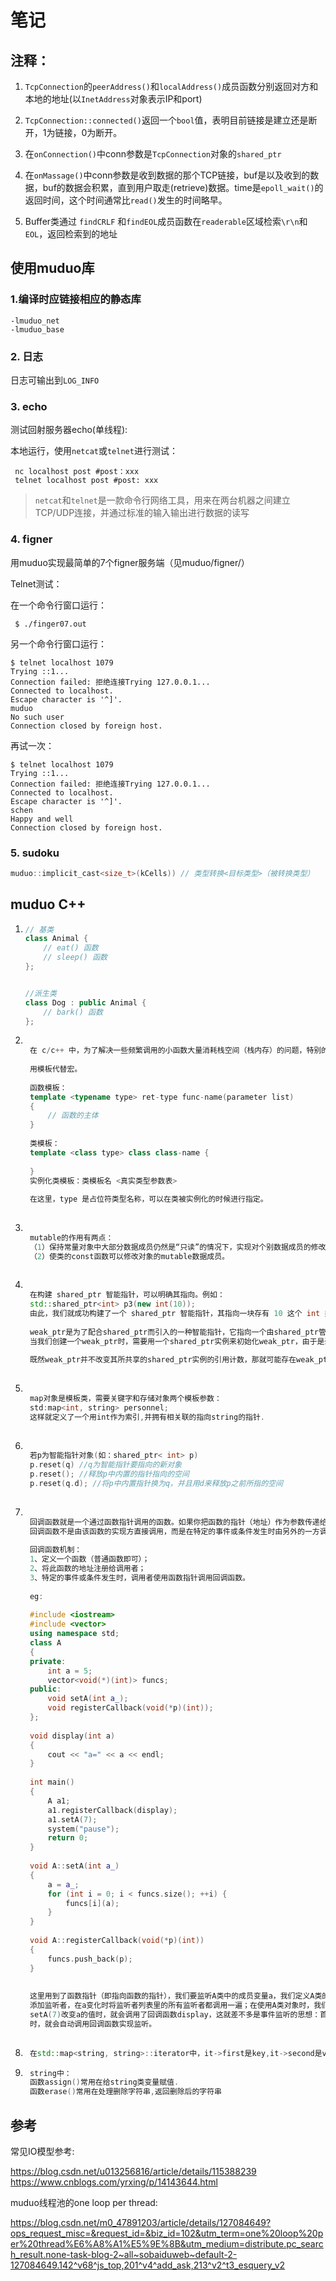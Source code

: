 # 笔记

##  注释：

1. `TcpConnection`的`peerAddress()`和`localAddress()`成员函数分别返回对方和本地的地址(以`InetAddress`对象表示IP和port)

2. `TcpConnection::connected()`返回一个`bool`值，表明目前链接是建立还是断开，1为链接，0为断开。

3. 在`onConnection()`中conn参数是`TcpConnection`对象的`shared_ptr`

4. 在`onMassage()`中conn参数是收到数据的那个TCP链接，buf是以及收到的数据，buf的数据会积累，直到用户取走(retrieve)数据。time是`epoll_wait()`的返回时间，这个时间通常比`read()`发生的时间略早。

5. Buffer类通过 `findCRLF` 和`findEOL`成员函数在`readerable`区域检索`\r\n`和`EOL`，返回检索到的地址


## 使用muduo库

### 	1.编译时应链接相应的静态库

```shell
-lmuduo_net
-lmuduo_base
```

###     2. 日志

日志可输出到`LOG_INFO`

### 	3. echo

测试回射服务器echo(单线程):

本地运行，使用`netcat`或`telnet`进行测试：

   ```shell
    nc localhost post #post：xxx
    telnet localhost post #post: xxx
   ```

> `netcat`和`telnet`是一款命令行网络工具，用来在两台机器之间建立TCP/UDP连接，并通过标准的输入输出进行数据的读写

###	4. figner

用muduo实现最简单的7个figner服务端（见muduo/figner/）

Telnet测试：

在一个命令行窗口运行：


```shell
 $ ./finger07.out
```
另一个命令行窗口运行：

```shell
$ telnet localhost 1079
Trying ::1...
Connection failed: 拒绝连接Trying 127.0.0.1...
Connected to localhost.
Escape character is '^]'.
muduo
No such user
Connection closed by foreign host.
```

再试一次：

```shell
$ telnet localhost 1079
Trying ::1...
Connection failed: 拒绝连接Trying 127.0.0.1...
Connected to localhost.
Escape character is '^]'.
schen
Happy and well
Connection closed by foreign host.
```



### 5. sudoku

```c++
muduo::implicit_cast<size_t>(kCells)) // 类型转换<目标类型>（被转换类型）
```



## muduo C++

1. ```c++
   // 基类
   class Animal {
       // eat() 函数
       // sleep() 函数
   };
   
   
   //派生类
   class Dog : public Animal {
       // bark() 函数
   };
   ```

2. ```c++
    
    在 c/c++ 中，为了解决一些频繁调用的小函数大量消耗栈空间（栈内存）的问题，特别的引入了 inline 修饰符，表示为内联函数。
    
    用模板代替宏。
    
    函数模板：
    template <typename type> ret-type func-name(parameter list)
    {
        // 函数的主体
    }   
    
    类模板：
    template <class type> class class-name {
    
    }
    实例化类模板：类模板名 <真实类型参数表>
    
    在这里，type 是占位符类型名称，可以在类被实例化的时候进行指定。
    
    ```

3. ```c++
    
    mutable的作用有两点：
    （1）保持常量对象中大部分数据成员仍然是“只读”的情况下，实现对个别数据成员的修改；
    （2）使类的const函数可以修改对象的mutable数据成员。
    
    ```

4. ```c++
     
    在构建 shared_ptr 智能指针，可以明确其指向。例如：
    std::shared_ptr<int> p3(new int(10));
    由此，我们就成功构建了一个 shared_ptr 智能指针，其指向一块存有 10 这个 int 类型数据的堆内存空间。
    
    weak_ptr是为了配合shared_ptr而引入的一种智能指针，它指向一个由shared_ptr管理的对象而不影响所指对象的生命周期，也就是将一个weak_ptr绑定到一个shared_ptr不会改变shared_ptr的引用计数。不论是否有weak_ptr指向，一旦最后一个指向对象的shared_ptr被销毁，对象就会被释放。
    当我们创建一个weak_ptr时，需要用一个shared_ptr实例来初始化weak_ptr，由于是弱共享，weak_ptr的创建并不会影响shared_ptr的引用计数值。
    
    既然weak_ptr并不改变其所共享的shared_ptr实例的引用计数，那就可能存在weak_ptr指向的对象被释放掉这种情况。这时，我们就不能使用weak_ptr直接访问对象。那么我们如何判断weak_ptr指向对象是否存在呢？C++中提供了lock函数来实现该功能。如果对象存在，lock()函数返回一个指向共享对象的shared_ptr，否则返回一个空shared_ptr。
    
    ```

5. ```c++
    
    map对象是模板类，需要关键字和存储对象两个模板参数：
    std:map<int, string> personnel;
    这样就定义了一个用int作为索引,并拥有相关联的指向string的指针.
    
    ```

6. ```c++
    
    若p为智能指针对象(如：shared_ptr< int> p)
    p.reset(q) //q为智能指针要指向的新对象
    p.reset(); //释放p中内置的指针指向的空间
    p.reset(q.d); //将p中内置指针换为q，并且用d来释放p之前所指的空间
    
    ```

7. ```c++
     
    回调函数就是一个通过函数指针调用的函数。如果你把函数的指针（地址）作为参数传递给另一个函数，当这个指针被用来调用其所指向的函数时，我们就说这是回调函数。
    回调函数不是由该函数的实现方直接调用，而是在特定的事件或条件发生时由另外的一方调用的，用于对该事件或条件进行响应。 
    
    回调函数机制： 
    1、定义一个函数（普通函数即可）； 
    2、将此函数的地址注册给调用者； 
    3、特定的事件或条件发生时，调用者使用函数指针调用回调函数。 
    
    eg:
    
    #include <iostream>
    #include <vector>
    using namespace std;
    class A 
    {
    private:
        int a = 5;
        vector<void(*)(int)> funcs;
    public:
        void setA(int a_);
        void registerCallback(void(*p)(int));
    };
    
    void display(int a) 
    {
        cout << "a=" << a << endl;
    }
    
    int main()
    {
        A a1;
        a1.registerCallback(display);
        a1.setA(7);
        system("pause");
        return 0;
    }
    
    void A::setA(int a_)
    {
        a = a_;
        for (int i = 0; i < funcs.size(); ++i) {
            funcs[i](a);
        }
    }
    
    void A::registerCallback(void(*p)(int))
    {
        funcs.push_back(p);
    }
    
    
    这里用到了函数指针（即指向函数的指针），我们要监听A类中的成员变量a，我们定义A类的时候就增加一个将来要监听a变量的函数指针列表，并增加一个registerCallback函数用于将来
    添加监听者，在a变化时将监听者列表里的所有监听者都调用一遍；在使用A类对象时，我们只要把一个返回类型、参数列表（签名）符合的函数添加为回调函数即可，如上面当我们运行a1.
    setA(7)改变a的值时，就会调用了回调函数display，这就差不多是事件监听的思想：首先订阅事件（如这里的把display函数注册为回调函数），然后当事件（这里是a的值变化了）发生
    时，就会自动调用回调函数实现监听。
    
    ```

8. ```c++
    在std::map<string, string>::iterator中，it->first是key,it->second是value
    ```

9. ```c++
    string中：
    函数assign()常用在给string类变量赋值.
    函数erase()常用在处理删除字符串,返回删除后的字符串
    ```

## 参考

常见IO模型参考:

<https://blog.csdn.net/u013256816/article/details/115388239>
<https://www.cnblogs.com/yrxing/p/14143644.html>

muduo线程池的one loop per thread:

<https://blog.csdn.net/m0_47891203/article/details/127084649?ops_request_misc=&request_id=&biz_id=102&utm_term=one%20loop%20per%20thread%E6%A8%A1%E5%9E%8B&utm_medium=distribute.pc_search_result.none-task-blog-2~all~sobaiduweb~default-2-127084649.142^v68^js_top,201^v4^add_ask,213^v2^t3_esquery_v2>